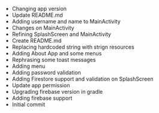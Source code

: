 - Changing app version
- Update README.md
- Adding username and name to MainActivity
- Changes on  MainActivity
- Refining SplashScreen and MainActivity
- Create README.md
- Replacing hardcoded string with strign resources
- Adding About App and some menus
- Rephrasing some toast messages
- Adding menu
- Adding password validation
- Adding Firestore support and validation on SplashScreen
- Update app permission
- Upgrading firebase version in gradle
- Adding firebase support
- Initial commit
